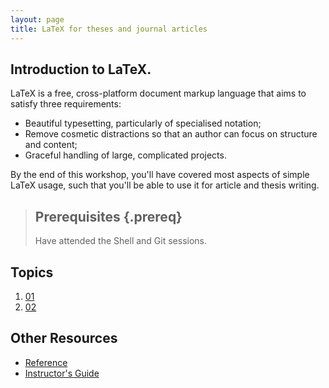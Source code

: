 ```yaml
---
layout: page
title: LaTeX for theses and journal articles
---
```


## Introduction to LaTeX.

LaTeX is a free, cross-platform document markup language that aims to satisfy
three requirements:

* Beautiful typesetting, particularly of specialised notation;
* Remove cosmetic distractions so that an author can focus on structure and content;
* Graceful handling of large, complicated projects.

By the end of this workshop,
you'll have covered most aspects of simple LaTeX usage,
such that you'll be able to use it for article and thesis writing.


> ## Prerequisites {.prereq}
>
> Have attended the Shell and Git sessions.
>

## Topics

1.  [01](01.html)
2.  [02](02.html)


## Other Resources

*   [Reference](reference.html)
*   [Instructor's Guide](instructors.html)

